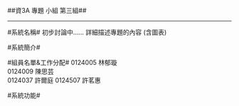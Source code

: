 ##資3A 專題 小組 第三組##

------------------------------------

#系統名稱#
 初步討論中......
 詳細描述專題的內容 (含圖表)

#系統簡介#

#組員名單&工作分配#
    0124005 林郁璇  
    0124009 陳思芸  
    0124037 許爾庭
    0124507 許茗惠

#系統功能#
    
